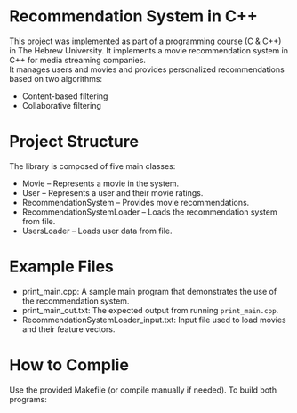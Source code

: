 # Recommendation System in C++
This project was implemented as part of a programming course (C & C++) in The Hebrew University.
It implements a movie recommendation system in C++ for media streaming companies.  
It manages users and movies and provides personalized recommendations based on two algorithms:
- Content-based filtering
- Collaborative filtering

# Project Structure
The library is composed of five main classes:
- Movie – Represents a movie in the system.
- User – Represents a user and their movie ratings.
- RecommendationSystem – Provides movie recommendations.
- RecommendationSystemLoader – Loads the recommendation system from file.
- UsersLoader – Loads user data from file.

# Example Files
- print_main.cpp: A sample main program that demonstrates the use of the recommendation system.
- print_main_out.txt: The expected output from running `print_main.cpp`.
- RecommendationSystemLoader_input.txt: Input file used to load movies and their feature vectors.

# How to Complie
Use the provided Makefile (or compile manually if needed). To build both programs:

